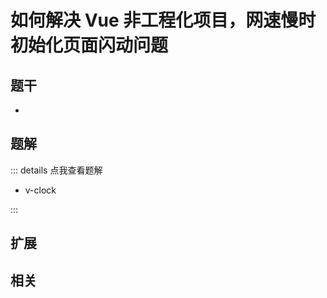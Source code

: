# 如何解决 Vue 非工程化项目，网速慢时初始化页面闪动问题


## 题干

- 



## 题解

::: details 点我查看题解

- v-clock

:::



## 扩展



## 相关
